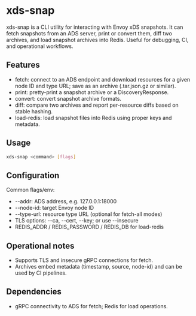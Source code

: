# xds-snap

xds-snap is a CLI utility for interacting with Envoy xDS snapshots. It can fetch snapshots from an ADS server, print or convert them, diff two archives, and load snapshot archives into Redis. Useful for debugging, CI, and operational workflows.

## Features
- fetch: connect to an ADS endpoint and download resources for a given node ID and type URL; save as an archive (.tar.json.gz or similar).
- print: pretty-print a snapshot archive or a DiscoveryResponse.
- convert: convert snapshot archive formats.
- diff: compare two archives and report per-resource diffs based on stable hashing.
- load-redis: load snapshot files into Redis using proper keys and metadata.

## Usage
```bash
xds-snap <command> [flags]
```

## Configuration
Common flags/env:
- --addr: ADS address, e.g. 127.0.0.1:18000
- --node-id: target Envoy node ID
- --type-url: resource type URL (optional for fetch-all modes)
- TLS options: --ca, --cert, --key; or use --insecure
- REDIS_ADDR / REDIS_PASSWORD / REDIS_DB for load-redis

## Operational notes
- Supports TLS and insecure gRPC connections for fetch.
- Archives embed metadata (timestamp, source, node-id) and can be used by CI pipelines.

## Dependencies
- gRPC connectivity to ADS for fetch; Redis for load operations.
